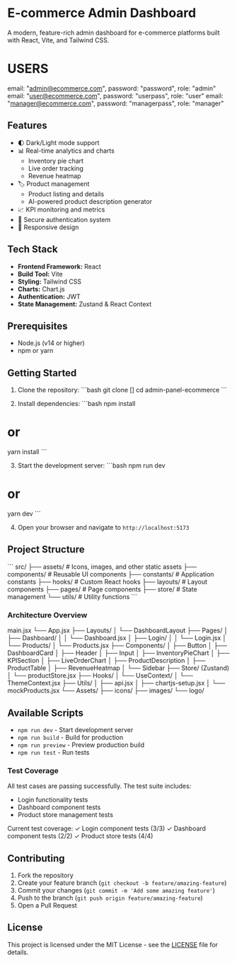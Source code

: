 # E-commerce Admin Dashboard

A modern, feature-rich admin dashboard for e-commerce platforms built with React, Vite, and Tailwind CSS.

# USERS

email: "admin@ecommerce.com", password: "password", role: "admin"
email: "user@ecommerce.com", password: "userpass", role: "user"
email: "manager@ecommerce.com", password: "managerpass", role: "manager"

## Features

- 🌓 Dark/Light mode support
- 📊 Real-time analytics and charts
  - Inventory pie chart
  - Live order tracking
  - Revenue heatmap
- 🏷️ Product management
  - Product listing and details
  - AI-powered product description generator
- 📈 KPI monitoring and metrics
- 🔐 Secure authentication system
- 📱 Responsive design

## Tech Stack

- **Frontend Framework:** React
- **Build Tool:** Vite
- **Styling:** Tailwind CSS
- **Charts:** Chart.js
- **Authentication:** JWT
- **State Management:** Zustand & React Context

## Prerequisites

- Node.js (v14 or higher)
- npm or yarn

## Getting Started

1. Clone the repository:
   \```bash
   git clone []
   cd admin-panel-ecommerce
   \```

2. Install dependencies:
   \```bash
   npm install

# or

yarn install
\```

3. Start the development server:
   \```bash
   npm run dev

# or

yarn dev
\```

4. Open your browser and navigate to `http://localhost:5173`

## Project Structure

\```
src/
├── assets/ # Icons, images, and other static assets
├── components/ # Reusable UI components
├── constants/ # Application constants
├── hooks/ # Custom React hooks
├── layouts/ # Layout components
├── pages/ # Page components
├── store/ # State management
└── utils/ # Utility functions
\```

### Architecture Overview

main.jsx
└── App.jsx
├── Layouts/
│ └── DashboardLayout
├── Pages/
│ ├── Dashboard/
│ │ └── Dashboard.jsx
│ ├── Login/
│ │ └── Login.jsx
│ └── Products/
│ └── Products.jsx
├── Components/
│ ├── Button
│ ├── DashboardCard
│ ├── Header
│ ├── Input
│ ├── InventoryPieChart
│ ├── KPISection
│ ├── LiveOrderChart
│ ├── ProductDescription
│ ├── ProductTable
│ ├── RevenueHeatmap
│ └── Sidebar
├── Store/ (Zustand)
│ └── productStore.jsx
├── Hooks/
│ └── UseContext/
│ └── ThemeContext.jsx
├── Utils/
│ ├── api.jsx
│ ├── chartjs-setup.jsx
│ └── mockProducts.jsx
└── Assets/
├── icons/
├── images/
└── logo/

## Available Scripts

- `npm run dev` - Start development server
- `npm run build` - Build for production
- `npm run preview` - Preview production build
- `npm run test` - Run tests

### Test Coverage

All test cases are passing successfully. The test suite includes:
- Login functionality tests
- Dashboard component tests
- Product store management tests

Current test coverage:
✓ Login component tests (3/3)
✓ Dashboard component tests (2/2)
✓ Product store tests (4/4)

## Contributing

1. Fork the repository
2. Create your feature branch (`git checkout -b feature/amazing-feature`)
3. Commit your changes (`git commit -m 'Add some amazing feature'`)
4. Push to the branch (`git push origin feature/amazing-feature`)
5. Open a Pull Request

## License

This project is licensed under the MIT License - see the [LICENSE](LICENSE) file for details.
